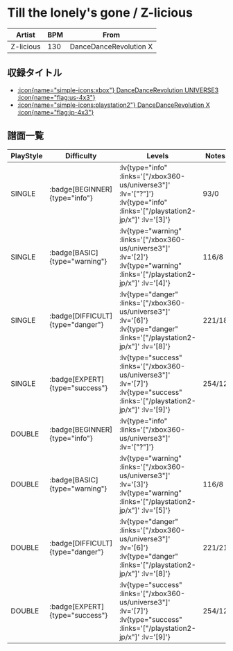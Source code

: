 # Till the lonely's gone / Z-licious

|Artist|BPM|From|
|------|---|----|
|Z-licious|130|DanceDanceRevolution X|

## 収録タイトル

- [ :icon{name="simple-icons:xbox"} DanceDanceRevolution UNIVERSE3 :icon{name="flag:us-4x3"} ](/xbox360-us/universe3)
- [ :icon{name="simple-icons:playstation2"} DanceDanceRevolution X :icon{name="flag:jp-4x3"} ](/playstation2-jp/x)

## 譜面一覧

|PlayStyle|Difficulty|Levels|Notes|Movie|
|---------|----------|------|-----|-----|
|SINGLE| :badge[BEGINNER]{type="info"} | :lv{type="info" :links='["/xbox360-us/universe3"]' :lv='["?"]'}  :lv{type="info" :links='["/playstation2-jp/x"]' :lv='[3]'} |93/0||
|SINGLE| :badge[BASIC]{type="warning"} | :lv{type="warning" :links='["/xbox360-us/universe3"]' :lv='[2]'}  :lv{type="warning" :links='["/playstation2-jp/x"]' :lv='[4]'} |116/8||
|SINGLE| :badge[DIFFICULT]{type="danger"} | :lv{type="danger" :links='["/xbox360-us/universe3"]' :lv='[6]'}  :lv{type="danger" :links='["/playstation2-jp/x"]' :lv='[8]'} |221/18||
|SINGLE| :badge[EXPERT]{type="success"} | :lv{type="success" :links='["/xbox360-us/universe3"]' :lv='[7]'}  :lv{type="success" :links='["/playstation2-jp/x"]' :lv='[9]'} |254/12||
|DOUBLE| :badge[BEGINNER]{type="info"} | :lv{type="info" :links='["/xbox360-us/universe3"]' :lv='["?"]'} |||
|DOUBLE| :badge[BASIC]{type="warning"} | :lv{type="warning" :links='["/xbox360-us/universe3"]' :lv='[3]'}  :lv{type="warning" :links='["/playstation2-jp/x"]' :lv='[5]'} |116/8||
|DOUBLE| :badge[DIFFICULT]{type="danger"} | :lv{type="danger" :links='["/xbox360-us/universe3"]' :lv='[6]'}  :lv{type="danger" :links='["/playstation2-jp/x"]' :lv='[8]'} |221/21||
|DOUBLE| :badge[EXPERT]{type="success"} | :lv{type="success" :links='["/xbox360-us/universe3"]' :lv='[7]'}  :lv{type="success" :links='["/playstation2-jp/x"]' :lv='[9]'} |254/12||
